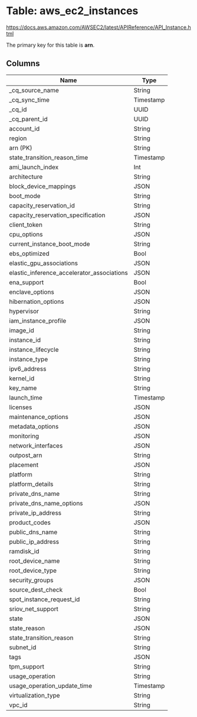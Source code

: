 # Table: aws_ec2_instances

https://docs.aws.amazon.com/AWSEC2/latest/APIReference/API_Instance.html

The primary key for this table is **arn**.



## Columns
| Name          | Type          |
| ------------- | ------------- |
|_cq_source_name|String|
|_cq_sync_time|Timestamp|
|_cq_id|UUID|
|_cq_parent_id|UUID|
|account_id|String|
|region|String|
|arn (PK)|String|
|state_transition_reason_time|Timestamp|
|ami_launch_index|Int|
|architecture|String|
|block_device_mappings|JSON|
|boot_mode|String|
|capacity_reservation_id|String|
|capacity_reservation_specification|JSON|
|client_token|String|
|cpu_options|JSON|
|current_instance_boot_mode|String|
|ebs_optimized|Bool|
|elastic_gpu_associations|JSON|
|elastic_inference_accelerator_associations|JSON|
|ena_support|Bool|
|enclave_options|JSON|
|hibernation_options|JSON|
|hypervisor|String|
|iam_instance_profile|JSON|
|image_id|String|
|instance_id|String|
|instance_lifecycle|String|
|instance_type|String|
|ipv6_address|String|
|kernel_id|String|
|key_name|String|
|launch_time|Timestamp|
|licenses|JSON|
|maintenance_options|JSON|
|metadata_options|JSON|
|monitoring|JSON|
|network_interfaces|JSON|
|outpost_arn|String|
|placement|JSON|
|platform|String|
|platform_details|String|
|private_dns_name|String|
|private_dns_name_options|JSON|
|private_ip_address|String|
|product_codes|JSON|
|public_dns_name|String|
|public_ip_address|String|
|ramdisk_id|String|
|root_device_name|String|
|root_device_type|String|
|security_groups|JSON|
|source_dest_check|Bool|
|spot_instance_request_id|String|
|sriov_net_support|String|
|state|JSON|
|state_reason|JSON|
|state_transition_reason|String|
|subnet_id|String|
|tags|JSON|
|tpm_support|String|
|usage_operation|String|
|usage_operation_update_time|Timestamp|
|virtualization_type|String|
|vpc_id|String|